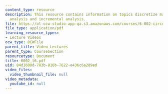 ```yaml
---
content_type: resource
description: This resource contains information on topics discretize matter, nonlinear
  analysis and incremental analysis.
file: https://ol-ocw-studio-app-qa.s3.amazonaws.com/courses/6-002-circuits-and-electronics-spring-2007/84d1600d783b816b7622e436c6a289ed_6002_l6.pdf
file_type: application/pdf
learning_resource_types:
- Lecture Videos
ocw_type: OCWFile
parent_title: Video Lectures
parent_type: CourseSection
resourcetype: Document
title: 6002_l6.pdf
uid: 84d1600d-783b-816b-7622-e436c6a289ed
video_files:
  video_thumbnail_file: null
video_metadata:
  youtube_id: null
---
```

